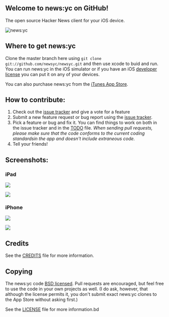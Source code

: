 ## Welcome to news:yc on GitHub!

The open source Hacker News client for your iOS device.

![news:yc](http://a4.mzstatic.com/us/r1000/064/Purple/v4/e2/80/ed/e280edf7-abeb-e0f4-d922-603d4da1fbdd/mzm.ybigxjni.175x175-75.jpg)

## Where to get news:yc

Clone the master branch here using `git clone git://github.com/newsyc/newsyc.git` and then use xcode to buid and run. You can run news:yc in the iOS simulator or if you have an iOS [developer license](https://developer.apple.com/programs/ios/) you can put it on any of your devices.

You can also purchase news:yc from the [iTunes App Store](http://itunes.apple.com/us/app/news-yc/id434787119?mt=8).

## How to contribute:

1. Check out the [issue tracker](https://github.com/newsyc/newsyc/issues) and give a vote for a feature
2. Submit a new feature request or bug report using the [issue tracker](https://github.com/newsyc/newsyc/issues).
3. Pick a feature or bug and fix it. You can find things to work on both in the issue tracker and in the [TODO](https://github.com/newsyc/newsyc/blob/master/TODO) file. _When sending pull requests, please make sure that the code conforms to the current coding standardsin the app and doesn't include extraneous code._
4. Tell your friends!

## Screenshots:

### iPad

![](http://i.imgur.com/A25eN.png)

![](http://i.imgur.com/rMGJn.png)

### iPhone

![](http://i.imgur.com/FQrjP.png)

![](http://i.imgur.com/bfDwM.png)

## Credits

See the [CREDITS](https://github.com/newsyc/newsyc/blob/master/CREDITS) file for more information.

## Copying

The news:yc code [BSD licensed](http://www.opensource.org/licenses/bsd-license.php). Pull requests are encouraged, but feel free to use the code in your own projects as well. (I do ask, however, that although the license permits it, you don't submit exact news:yc clones to the App Store without asking first.)

See the [LICENSE](https://github.com/newsyc/newsyc/blob/master/LICENSE) file for more information.bd